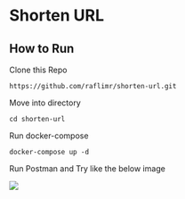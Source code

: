 # Shorten URL

## How to Run
Clone this Repo
```
https://github.com/raflimr/shorten-url.git
```

Move into directory
```
cd shorten-url
```

Run docker-compose
```
docker-compose up -d
```

Run Postman and Try like the below image

![](https://imgur.com/a/eip5fru)